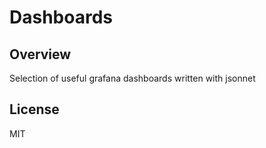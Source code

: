 # Dashboards

## Overview

Selection of useful grafana dashboards written with jsonnet

## License

MIT

